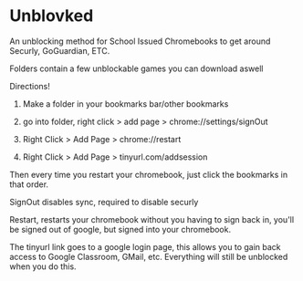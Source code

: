 # Unblovked
An unblocking method for School Issued Chromebooks to get around Securly, GoGuardian, ETC.

  Folders contain a few unblockable games you can download aswell
  
Directions!

1. Make a folder in your bookmarks bar/other bookmarks
  
2. go into folder, right click > add page > chrome://settings/signOut
    
3. Right Click > Add Page > chrome://restart
      
4. Right Click > Add Page > tinyurl.com/addsession

Then every time you restart your chromebook, just click the bookmarks in that order.

SignOut disables sync, required to disable securly

Restart, restarts your chromebook without you having to sign back in, you'll be signed out of google, but signed into your chromebook.

The tinyurl link goes to a google login page, this allows you to gain back access to Google Classroom, GMail, etc. Everything will still be unblocked when you do this.

